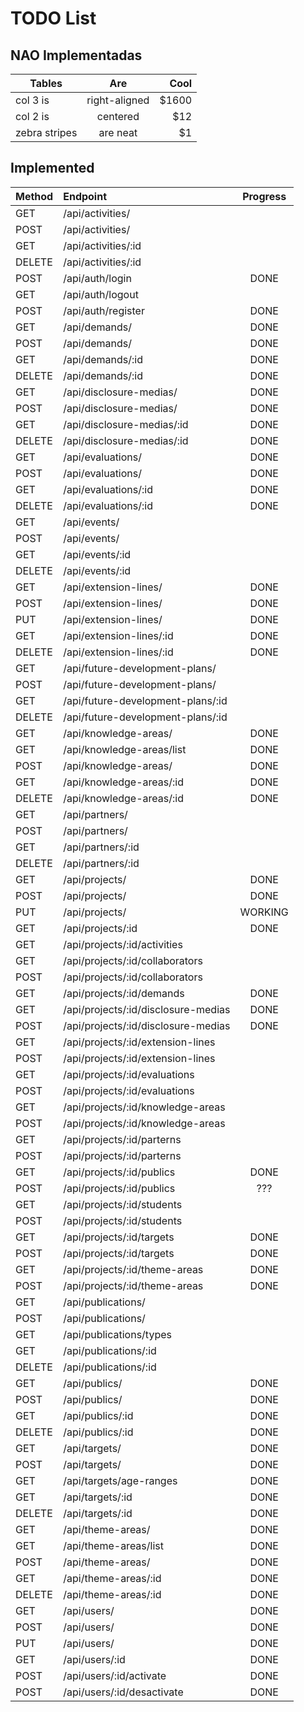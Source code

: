 # TODO List

## NAO Implementadas

| Tables        | Are           | Cool  |
| ------------- |:-------------:| -----:|
| col 3 is      | right-aligned | $1600 |
| col 2 is      | centered      |   $12 |
| zebra stripes | are neat      |    $1 |

## Implemented


| Method           | Endpoint                            | Progress |
|:-----------------|:------------------------------------|:--------:|
| GET              | /api/activities/                    |          |
| POST             | /api/activities/                    |          |
| GET              | /api/activities/:id                 |          |
| DELETE           | /api/activities/:id                 |          |
| POST             | /api/auth/login                     | DONE     |
| GET              | /api/auth/logout                    |          |
| POST             | /api/auth/register                  | DONE     |
| GET              | /api/demands/                       | DONE     |
| POST             | /api/demands/                       | DONE     |
| GET              | /api/demands/:id                    | DONE     |
| DELETE           | /api/demands/:id                    | DONE     |
| GET              | /api/disclosure-medias/             | DONE     |
| POST             | /api/disclosure-medias/             | DONE     |
| GET              | /api/disclosure-medias/:id          | DONE     |
| DELETE           | /api/disclosure-medias/:id          | DONE     |
| GET              | /api/evaluations/                   | DONE     |
| POST             | /api/evaluations/                   | DONE     |
| GET              | /api/evaluations/:id                | DONE     |
| DELETE           | /api/evaluations/:id                | DONE     |
| GET              | /api/events/                        |          |
| POST             | /api/events/                        |          |
| GET              | /api/events/:id                     |          |
| DELETE           | /api/events/:id                     |          |
| GET              | /api/extension-lines/               | DONE     |
| POST             | /api/extension-lines/               | DONE     |
| PUT              | /api/extension-lines/               | DONE     |
| GET              | /api/extension-lines/:id            | DONE     |
| DELETE           | /api/extension-lines/:id            | DONE     |
| GET              | /api/future-development-plans/      |          |
| POST             | /api/future-development-plans/      |          |
| GET              | /api/future-development-plans/:id   |          |
| DELETE           | /api/future-development-plans/:id   |          |
| GET              | /api/knowledge-areas/               | DONE     |
| GET              | /api/knowledge-areas/list           | DONE     |
| POST             | /api/knowledge-areas/               | DONE     |
| GET              | /api/knowledge-areas/:id            | DONE     |
| DELETE           | /api/knowledge-areas/:id            | DONE     |
| GET              | /api/partners/                      |          |
| POST             | /api/partners/                      |          |
| GET              | /api/partners/:id                   |          |
| DELETE           | /api/partners/:id                   |          |
| GET              | /api/projects/                      | DONE     |
| POST             | /api/projects/                      | DONE     |
| PUT              | /api/projects/                      | WORKING  |
| GET              | /api/projects/:id                   | DONE     |
| GET              | /api/projects/:id/activities        |          |
| GET              | /api/projects/:id/collaborators     |          |
| POST             | /api/projects/:id/collaborators     |          |
| GET              | /api/projects/:id/demands           | DONE     |
| GET              | /api/projects/:id/disclosure-medias | DONE     |
| POST             | /api/projects/:id/disclosure-medias | DONE     |
| GET              | /api/projects/:id/extension-lines   |          |
| POST             | /api/projects/:id/extension-lines   |          |
| GET              | /api/projects/:id/evaluations       |          |
| POST             | /api/projects/:id/evaluations       |          |
| GET              | /api/projects/:id/knowledge-areas   |          |
| POST             | /api/projects/:id/knowledge-areas   |          |
| GET              | /api/projects/:id/parterns          |          |
| POST             | /api/projects/:id/parterns          |          |
| GET              | /api/projects/:id/publics           | DONE     |
| POST             | /api/projects/:id/publics           | ???      |
| GET              | /api/projects/:id/students          |          |
| POST             | /api/projects/:id/students          |          |
| GET              | /api/projects/:id/targets           | DONE     |
| POST             | /api/projects/:id/targets           | DONE     |
| GET              | /api/projects/:id/theme-areas       | DONE     |
| POST             | /api/projects/:id/theme-areas       | DONE     |
| GET              | /api/publications/                  |          |
| POST             | /api/publications/                  |          |
| GET              | /api/publications/types             |          |
| GET              | /api/publications/:id               |          |
| DELETE           | /api/publications/:id               |          |
| GET              | /api/publics/                       | DONE     |
| POST             | /api/publics/                       | DONE     |
| GET              | /api/publics/:id                    | DONE     |
| DELETE           | /api/publics/:id                    | DONE     |
| GET              | /api/targets/                       | DONE     |
| POST             | /api/targets/                       | DONE     |
| GET              | /api/targets/age-ranges             | DONE     |
| GET              | /api/targets/:id                    | DONE     |
| DELETE           | /api/targets/:id                    | DONE     |
| GET              | /api/theme-areas/                   | DONE     |
| GET              | /api/theme-areas/list               | DONE     |
| POST             | /api/theme-areas/                   | DONE     |
| GET              | /api/theme-areas/:id                | DONE     |
| DELETE           | /api/theme-areas/:id                | DONE     |
| GET              | /api/users/                         | DONE     |
| POST             | /api/users/                         | DONE     |
| PUT              | /api/users/                         | DONE     |
| GET              | /api/users/:id                      | DONE     |
| POST             | /api/users/:id/activate             | DONE     |
| POST             | /api/users/:id/desactivate          | DONE     |
